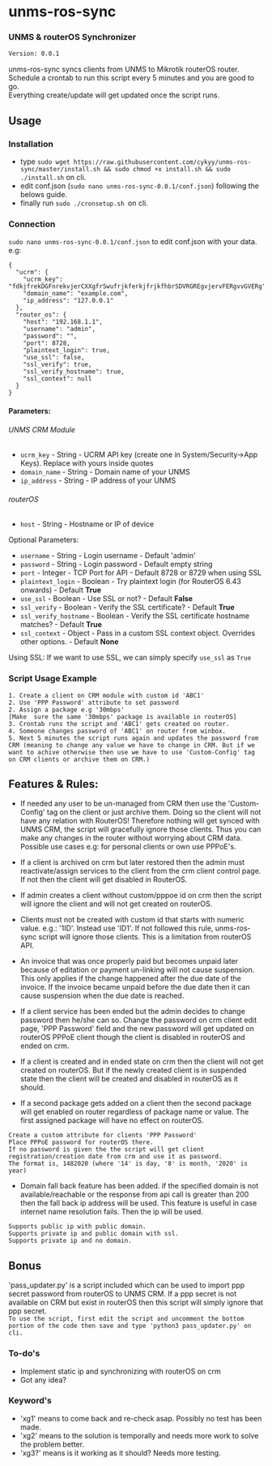 #  unms-ros-sync
### UNMS & routerOS Synchronizer
```sh
Version: 0.0.1
```

unms-ros-sync syncs clients from UNMS to Mikrotik routerOS router. Schedule a crontab to run this script every 5 minutes and you are good to go.\
Everything create/update will get updated once the script runs.

## Usage

### Installation
* type `sudo wget https://raw.githubusercontent.com/cykyy/unms-ros-sync/master/install.sh && sudo chmod +x install.sh && sudo ./install.sh` on cli.
* edit conf.json (`sudo nano unms-ros-sync-0.0.1/conf.json`) following the belows guide.
* finally run `sudo ./cronsetup.sh `on cli.
### Connection
`sudo nano unms-ros-sync-0.0.1/conf.json` to edit conf.json with your data. e.g:
```
{
  "ucrm": {
    "ucrm_key": "fdkjfrekDGFnrekvjerCXXgfrSwufrjkferkjfrjkfhbrSDVRGREgvjervFERgvvGVERg",
    "domain_name": "example.com",
    "ip_address": "127.0.0.1"
  },
  "router_os": {
    "host": "192.168.1.1",
    "username": "admin",
    "password": "",
    "port": 8728,
    "plaintext_login": true,
    "use_ssl": false,
    "ssl_verify": true,
    "ssl_verify_hostname": true,
    "ssl_context": null
  }
}
```

#### Parameters:
###### UNMS CRM Module
* `ucrm_key` - String - UCRM API key (create one in System/Security->App Keys). Replace with yours inside quotes
* `domain_name` - String - Domain name of your UNMS
* `ip_address` - String - IP address of your UNMS

###### routerOS
* `host` - String - Hostname or IP of device

Optional Parameters:

* `username` - String - Login username - Default 'admin'
* `password` - String - Login password - Default empty string
* `port` - Integer - TCP Port for API - Default 8728 or 8729 when using SSL
* `plaintext_login` - Boolean - Try plaintext login (for RouterOS 6.43 onwards) - Default **True**
* `use_ssl` - Boolean - Use SSL or not? - Default **False**
* `ssl_verify` - Boolean - Verify the SSL certificate? - Default **True**
* `ssl_verify_hostname` - Boolean - Verify the SSL certificate hostname matches? - Default **True**
* `ssl_context` - Object - Pass in a custom SSL context object. Overrides other options. - Default **None**

Using SSL: If we want to use SSL, we can simply specify `use_ssl` as `True`

### Script Usage Example

```
1. Create a client on CRM module with custom id 'ABC1'
2. Use 'PPP Password' attribute to set password
2. Assign a package e.g '30mbps'
[Make  sure the same '30mbps' package is available in routerOS]
3. Crontab runs the script and 'ABC1' gets created on router.
4. Someone changes password of 'ABC1' on router from winbox.
5. Next 5 minutes the script runs again and updates the password from CRM (meaning to change any value we have to change in CRM. But if we want to achive otherwise then use we have to use 'Custom-Config' tag on CRM clients or archive them on CRM.)
```

## Features & Rules:

- If needed any user to be un-managed from CRM then use the 'Custom-Config' tag on the client or just archive them. Doing so the client will not have any relation with RouterOS! Therefore nothing will get synced with UNMS CRM, the script will gracefully ignore those clients. Thus you can make any changes in the router without worrying about CRM data. Possible use cases e.g: for personal clients or own use PPPoE's.

- If a client is archived on crm but later restored then the admin must reactivate/assign services to the client from the crm client control page. If not then the client will get disabled in RouterOS.

- If admin creates a client without custom/pppoe id on crm then the script will ignore the client and will not get created on routerOS.

- Clients must not be created with custom id that starts with numeric value. e.g.: '1ID'. Instead use 'ID1'. If not followed this rule, unms-ros-sync script will ignore those clients. This is a limitation from routerOS API.

- An invoice that was once properly paid but becomes unpaid later because of editation or payment un-linking will not cause suspension. This only applies if the change happened after the due date of the invoice. If the invoice became unpaid before the due date then it can cause suspension when the due date is reached.

- If a client service has been ended but the admin decides to change password then he/she can so. Change the password on crm client edit page, 'PPP Password' field and the new password will get updated on routerOS PPPoE client though the client is disabled in routerOS and ended on crm.

- If a client is created and in ended state on crm then the client will not get created on routerOS. But if the newly created client is in suspended state then the client will be created and disabled in routerOS as it should.

- If a second package gets added on a client then the second package will get enabled on router regardless of package name or value. The first assigned package will have no effect on routerOS. 

```
Create a custom attribute for clients 'PPP Password'
Place PPPoE password for routerOS there.
If no password is given the the script will get client registration/creation date from crm and use it as password.
The format is, 1482020 (where '14' is day, '8' is month, '2020' is year)
```

- Domain fall back feature has been added. if the specified domain is not available/reachable or the response from api call is greater than 200 then the fall back ip address will be used. This feature is useful in case internet name resolution fails. Then the ip will be used.

```
Supports public ip with public domain.
Supports private ip and public domain with ssl. 
Supports private ip and no domain.
```
## Bonus
'pass_updater.py' is a script included which can be used to import ppp secret password from routerOS to UNMS CRM. If a ppp secret is not available on CRM but exist in routerOS then this script will simply ignore that ppp secret. \
`To use the script, first edit the script and uncomment the bottom portion of the code then save and type 'python3 pass_updater.py' on cli.`

### To-do's

 - Implement static ip and synchronizing with routerOS on crm
 - Got any idea?

### Keyword's

 - 'xg1' means to come back and re-check asap. Possibly no test has been made.
 - 'xg2' means to the solution is temporally and needs more work to solve the problem better.
 - 'xg3?' means is it working as it should? Needs more testing.
 